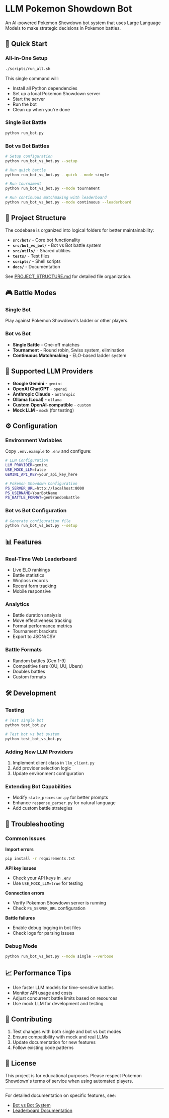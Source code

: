 # LLM Pokemon Showdown Bot

An AI-powered Pokemon Showdown bot system that uses Large Language Models to make strategic decisions in Pokemon battles.

## 🚀 Quick Start

### All-in-One Setup
```bash
./scripts/run_all.sh
```

This single command will:
- Install all Python dependencies
- Set up a local Pokemon Showdown server
- Start the server
- Run the bot
- Clean up when you're done

### Single Bot Battle
```bash
python run_bot.py
```

### Bot vs Bot Battles
```bash
# Setup configuration
python run_bot_vs_bot.py --setup

# Run quick battle
python run_bot_vs_bot.py --quick --mode single

# Run tournament
python run_bot_vs_bot.py --mode tournament

# Run continuous matchmaking with leaderboard
python run_bot_vs_bot.py --mode continuous --leaderboard
```

## 📁 Project Structure

The codebase is organized into logical folders for better maintainability:

- **`src/bot/`** - Core bot functionality
- **`src/bot_vs_bot/`** - Bot vs Bot battle system  
- **`src/utils/`** - Shared utilities
- **`tests/`** - Test files
- **`scripts/`** - Shell scripts
- **`docs/`** - Documentation

See [PROJECT_STRUCTURE.md](PROJECT_STRUCTURE.md) for detailed file organization.

## 🎮 Battle Modes

### Single Bot
Play against Pokemon Showdown's ladder or other players.

### Bot vs Bot
- **Single Battle** - One-off matches
- **Tournament** - Round robin, Swiss system, elimination
- **Continuous Matchmaking** - ELO-based ladder system

## 🧠 Supported LLM Providers

- **Google Gemini** - `gemini`
- **OpenAI ChatGPT** - `openai`
- **Anthropic Claude** - `anthropic`
- **Ollama (Local)** - `ollama`
- **Custom OpenAI-compatible** - `custom`
- **Mock LLM** - `mock` (for testing)

## ⚙️ Configuration

### Environment Variables
Copy `.env.example` to `.env` and configure:

```bash
# LLM Configuration
LLM_PROVIDER=gemini
USE_MOCK_LLM=false
GEMINI_API_KEY=your_api_key_here

# Pokemon Showdown Configuration
PS_SERVER_URL=http://localhost:8000
PS_USERNAME=YourBotName
PS_BATTLE_FORMAT=gen9randombattle
```

### Bot vs Bot Configuration
```bash
# Generate configuration file
python run_bot_vs_bot.py --setup
```

## 📊 Features

### Real-Time Web Leaderboard
- Live ELO rankings
- Battle statistics
- Win/loss records
- Recent form tracking
- Mobile responsive

### Analytics
- Battle duration analysis
- Move effectiveness tracking
- Format performance metrics
- Tournament brackets
- Export to JSON/CSV

### Battle Formats
- Random battles (Gen 1-9)
- Competitive tiers (OU, UU, Ubers)
- Doubles battles
- Custom formats

## 🛠️ Development

### Testing
```bash
# Test single bot
python test_bot.py

# Test bot vs bot system
python test_bot_vs_bot.py
```

### Adding New LLM Providers
1. Implement client class in `llm_client.py`
2. Add provider selection logic
3. Update environment configuration

### Extending Bot Capabilities
- Modify `state_processor.py` for better prompts
- Enhance `response_parser.py` for natural language
- Add custom battle strategies

## 🐛 Troubleshooting

### Common Issues

**Import errors**
```bash
pip install -r requirements.txt
```

**API key issues**
- Check your API keys in `.env`
- Use `USE_MOCK_LLM=true` for testing

**Connection errors**
- Verify Pokemon Showdown server is running
- Check `PS_SERVER_URL` configuration

**Battle failures**
- Enable debug logging in bot files
- Check logs for parsing issues

### Debug Mode
```bash
python run_bot_vs_bot.py --mode single --verbose
```

## 📈 Performance Tips

- Use faster LLM models for time-sensitive battles
- Monitor API usage and costs
- Adjust concurrent battle limits based on resources
- Use mock LLM for development and testing

## 🤝 Contributing

1. Test changes with both single and bot vs bot modes
2. Ensure compatibility with mock and real LLMs
3. Update documentation for new features
4. Follow existing code patterns

## 📄 License

This project is for educational purposes. Please respect Pokemon Showdown's terms of service when using automated players.

---

For detailed documentation on specific features, see:
- [Bot vs Bot System](README_BOT_VS_BOT.md)
- [Leaderboard Documentation](leaderboardREADME.md)